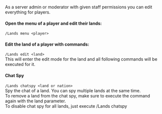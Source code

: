 As a server admin or moderator with given staff permissions you can edit everything for players.

#### Open the menu of a player and edit their lands:
`/Lands menu <player>`

#### Edit the land of a player with commands:
`/Lands edit <land>`\
This will enter the edit mode for the land and all following commands will be executed for it.

#### Chat Spy
`/Lands chatspy <land or nation>`\
Spy the chat of a land. You can spy multiple lands at the same time.\
To remove a land from the chat spy, make sure to execute the command again with the land parameter.\
To disable chat spy for all lands, just execute /Lands chatspy